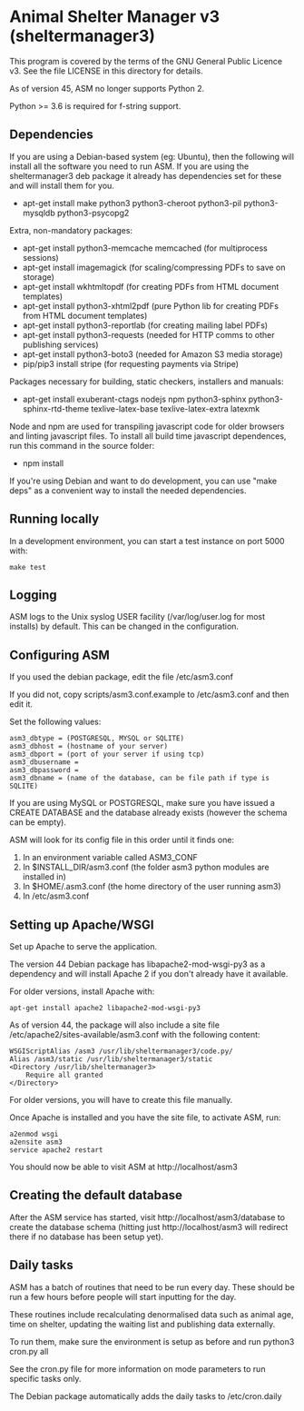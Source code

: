 Animal Shelter Manager v3 (sheltermanager3)
===========================================

This program is covered by the terms of the GNU General Public Licence v3. 
See the file LICENSE in this directory for details.

As of version 45, ASM no longer supports Python 2.

Python >= 3.6 is required for f-string support.

Dependencies
------------

If you are using a Debian-based system (eg: Ubuntu), then the following will
install all the software you need to run ASM. If you are using the
sheltermanager3 deb package it already has dependencies set for these and will
install them for you.

* apt-get install make python3 python3-cheroot python3-pil python3-mysqldb python3-psycopg2

Extra, non-mandatory packages:

* apt-get install python3-memcache memcached (for multiprocess sessions)
* apt-get install imagemagick (for scaling/compressing PDFs to save on storage)
* apt-get install wkhtmltopdf (for creating PDFs from HTML document templates)
* apt-get install python3-xhtml2pdf (pure Python lib for creating PDFs from HTML document templates)
* apt-get install python3-reportlab (for creating mailing label PDFs)
* apt-get install python3-requests (needed for HTTP comms to other publishing services)
* apt-get install python3-boto3 (needed for Amazon S3 media storage)
* pip/pip3 install stripe (for requesting payments via Stripe)

Packages necessary for building, static checkers, installers and manuals:

* apt-get install exuberant-ctags nodejs npm python3-sphinx
  python3-sphinx-rtd-theme texlive-latex-base texlive-latex-extra latexmk

Node and npm are used for transpiling javascript code for older browsers and
linting javascript files. To install all build time javascript dependences,
run this command in the source folder:

* npm install

If you're using Debian and want to do development, you can use "make deps"
as a convenient way to install the needed dependencies.

Running locally
---------------

In a development environment, you can start a test instance on port 5000 with:

```
make test
```

Logging
-------

ASM logs to the Unix syslog USER facility (/var/log/user.log for most installs)
by default. This can be changed in the configuration.

Configuring ASM
---------------

If you used the debian package, edit the file /etc/asm3.conf

If you did not, copy scripts/asm3.conf.example to /etc/asm3.conf and then edit it.

Set the following values:

```
asm3_dbtype = (POSTGRESQL, MYSQL or SQLITE)
asm3_dbhost = (hostname of your server)
asm3_dbport = (port of your server if using tcp)
asm3_dbusername = 
asm3_dbpassword = 
asm3_dbname = (name of the database, can be file path if type is SQLITE)
```

If you are using MySQL or POSTGRESQL, make sure you have issued a CREATE DATABASE
and the database already exists (however the schema can be empty).

ASM will look for its config file in this order until it finds one:

1. In an environment variable called ASM3_CONF
2. In $INSTALL_DIR/asm3.conf (the folder asm3 python modules are installed in)
3. In $HOME/.asm3.conf (the home directory of the user running asm3)
4. In /etc/asm3.conf

Setting up Apache/WSGI
----------------------

Set up Apache to serve the application.

The version 44 Debian package has libapache2-mod-wsgi-py3 as a dependency and
will install Apache 2 if you don't already have it available. 

For older versions, install Apache with:

```
apt-get install apache2 libapache2-mod-wsgi-py3
```

As of version 44, the package will also include a site file
/etc/apache2/sites-available/asm3.conf with the following content:

```
WSGIScriptAlias /asm3 /usr/lib/sheltermanager3/code.py/
Alias /asm3/static /usr/lib/sheltermanager3/static
<Directory /usr/lib/sheltermanager3>
    Require all granted
</Directory>
```

For older versions, you will have to create this file manually.

Once Apache is installed and you have the site file, to activate ASM, run:

```
a2enmod wsgi
a2ensite asm3
service apache2 restart
```

You should now be able to visit ASM at http://localhost/asm3

Creating the default database
-----------------------------

After the ASM service has started, visit http://localhost/asm3/database
to create the database schema (hitting just http://localhost/asm3 will
redirect there if no database has been setup yet).

Daily tasks
-----------

ASM has a batch of routines that need to be run every day. These
should be run a few hours before people will start inputting for the
day.

These routines include recalculating denormalised data such as animal age, time
on shelter, updating the waiting list and publishing data externally.

To run them, make sure the environment is setup as before and run
python3 cron.py all

See the cron.py file for more information on mode parameters to run 
specific tasks only.

The Debian package automatically adds the daily tasks to /etc/cron.daily 


